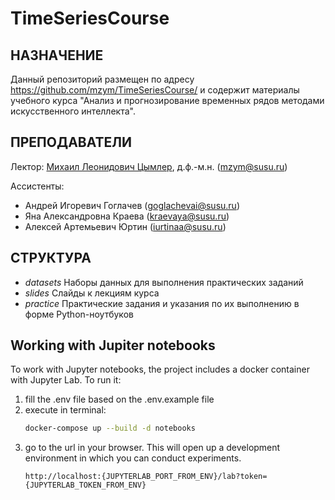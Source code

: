# TimeSeriesCourse
 
## НАЗНАЧЕНИЕ

Данный репозиторий размещен по адресу https://github.com/mzym/TimeSeriesCourse/ и содержит материалы учебного курса "Анализ и прогнозирование временных рядов методами искусственного интеллекта".

## ПРЕПОДАВАТЕЛИ

Лектор: [Михаил Леонидович Цымлер](https://mzym.susu.ru), д.ф.-м.н. (mzym@susu.ru)

Ассистенты: 
* Андрей Игоревич Гоглачев (goglachevai@susu.ru)
* Яна Александровна Краева (kraevaya@susu.ru)
* Алексей Артемьевич Юртин (iurtinaa@susu.ru)

## СТРУКТУРА 

* _datasets_	Наборы данных для выполнения практических заданий
* _slides_	Слайды к лекциям курса
* _practice_	Практические задания и указания по их выполнению в форме Python-ноутбуков

## Working with Jupiter notebooks
To work with Jupyter notebooks, the project includes a docker container with Jupyter Lab. To run it:
1. fill the .env file based on the .env.example file
2. execute in terminal:
    ```bash
    docker-compose up --build -d notebooks
    ```
3. go to the url in your browser. This will open up a development environment in which you can conduct experiments.
    ```
    http://localhost:{JUPYTERLAB_PORT_FROM_ENV}/lab?token={JUPYTERLAB_TOKEN_FROM_ENV}
    ```
